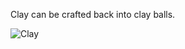 Clay can be crafted back into clay balls.

![Clay](https://github.com/VanillaChai/chocolate-tweaks/blob/main/Unpackable%20Clay/Clay.png)
